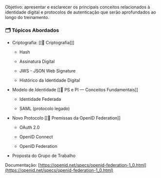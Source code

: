 
Objetivo: apresentar e esclarecer os principais conceitos relacionados à identidade digital e protocolos de autenticação que serão aprofundados ao longo do treinamento.

### 🗂️ **Tópicos Abordados**

- Criptografia: [[🔐 Criptografia]]]
    
	- Hash
    
	- Assinatura Digital
	
	- JWS - JSON Web Signature
    
	- Histórico da Identidade Digital
    
- Modelo de Identidade [[🧾 PS e PI — Conceitos Fundamentais]]
     
	-  Identidade Federada
	
    - SAML (protocolo legado)

- Novo Protocolo [[🧭 Premissas da OpenID Federation]]
    
	- OAuth 2.0
	    
	- OpenID Connect
	    
	- OpenID Federation

- Proposta do Grupo de Trabalho


Documentação:
[https://openid.net/specs/openid-federation-1_0.html](https://openid.net/specs/openid-federation-1_0.html)